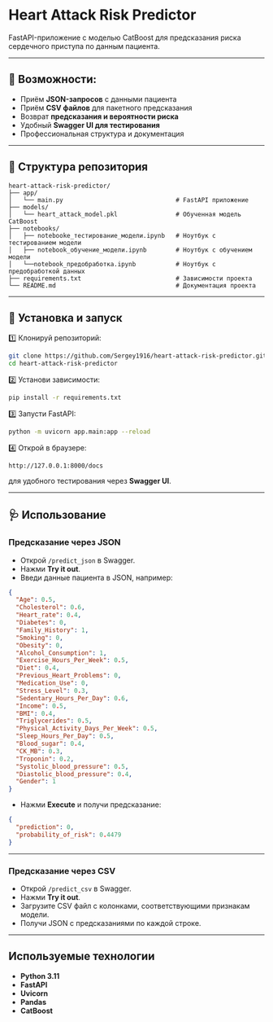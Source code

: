 # Heart Attack Risk Predictor

FastAPI-приложение с моделью CatBoost для предсказания риска сердечного приступа по данным пациента.

---

## 📌 Возможности:

- Приём **JSON-запросов** с данными пациента
- Приём **CSV файлов** для пакетного предсказания
- Возврат **предсказания и вероятности риска**
- Удобный **Swagger UI для тестирования**
- Профессиональная структура и документация

---

## 📂 Структура репозитория

```
heart-attack-risk-predictor/
├── app/
│   └── main.py                               # FastAPI приложение
├── models/
│   └── heart_attack_model.pkl                # Обученная модель CatBoost
├── notebooks/
│   ├── notebooke_тестирование_модели.ipynb   # Ноутбук с тестированием модели
│   ├── notebook_обучение_модели.ipynb        # Ноутбук с обучением модели
│   └──notebook_предобработка.ipynb           # Ноутбук с предобработкой данных
├── requirements.txt                          # Зависимости проекта
└── README.md                                 # Документация проекта

```

---

## 🚀 Установка и запуск

1️⃣ Клонируй репозиторий:

```bash
git clone https://github.com/Sergey1916/heart-attack-risk-predictor.git
cd heart-attack-risk-predictor
```

2️⃣ Установи зависимости:

```bash
pip install -r requirements.txt
```

3️⃣ Запусти FastAPI:

```bash
python -m uvicorn app.main:app --reload
```

4️⃣ Открой в браузере:

```
http://127.0.0.1:8000/docs
```

для удобного тестирования через **Swagger UI**.

---

## 🩺 Использование

### Предсказание через JSON

- Открой `/predict_json` в Swagger.
- Нажми **Try it out**.
- Введи данные пациента в JSON, например:

```json
{
  "Age": 0.5,
  "Cholesterol": 0.6,
  "Heart_rate": 0.4,
  "Diabetes": 0,
  "Family_History": 1,
  "Smoking": 0,
  "Obesity": 0,
  "Alcohol_Consumption": 1,
  "Exercise_Hours_Per_Week": 0.5,
  "Diet": 0.4,
  "Previous_Heart_Problems": 0,
  "Medication_Use": 0,
  "Stress_Level": 0.3,
  "Sedentary_Hours_Per_Day": 0.6,
  "Income": 0.5,
  "BMI": 0.4,
  "Triglycerides": 0.5,
  "Physical_Activity_Days_Per_Week": 0.5,
  "Sleep_Hours_Per_Day": 0.5,
  "Blood_sugar": 0.4,
  "CK_MB": 0.3,
  "Troponin": 0.2,
  "Systolic_blood_pressure": 0.5,
  "Diastolic_blood_pressure": 0.4,
  "Gender": 1
}
```

- Нажми **Execute** и получи предсказание:

```json
{
  "prediction": 0,
  "probability_of_risk": 0.4479
}
```

---

### Предсказание через CSV

- Открой `/predict_csv` в Swagger.
- Нажми **Try it out**.
- Загрузите CSV файл с колонками, соответствующими признакам модели.
- Получи JSON с предсказаниями по каждой строке.

---

## Используемые технологии

- **Python 3.11**
- **FastAPI**
- **Uvicorn**
- **Pandas**
- **CatBoost**


